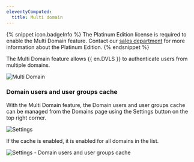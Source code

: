 ```yaml
---
eleventyComputed:
  title: Multi domain
---
```

{% snippet icon.badgeInfo %}
The Platinum Edition license is required to enable the Multi Domain feature. Contact our [sales department](mailto:sales@devolutions.net) for more information about the Platinum Edition.
{% endsnippet %}

The Multi Domain feature allows {{ en.DVLS }} to authenticate users from multiple domains.

![Multi Domain](https://cdnweb.devolutions.net/docs/docs_en_server_ServerOP8079.png)

### Domain users and user groups cache
With the Multi Domain feature, the Domain users and user groups cache can be managed from the Domains page using the Settings button on the top right corner.

![Settings](https://cdnweb.devolutions.net/docs/docs_en_server_ServerOp8084.png)

If the cache is enabled, it is enabled for all domains in the list.

![Settings - Domain users and user groups cache](https://cdnweb.devolutions.net/docs/docs_en_server_ServerOp8085.png)
